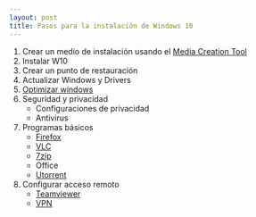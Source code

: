 ```yaml
---
layout: post
title: Pasos para la instalación de Windows 10
---
```


1. Crear un medio de instalación usando el [Media Creation Tool](https://www.microsoft.com/en-us/software-download/windows10)
2. Instalar W10
3. Crear un punto de restauración
4. Actualizar Windows y Drivers
5. [Optimizar windows](https://www.youtube.com/watch?v=IU5F01oOzQQ&t=600s)
6. Seguridad y privacidad
   - Configuraciones de privacidad
   - Antivirus
7. Programas básicos
   - [Firefox](https://www.mozilla.org/en-US/firefox/download/thanks/)
   - [VLC](https://www.videolan.org/)
   - [7zip](https://www.7-zip.org/download.html)
   - Office
   - [Utorrent](https://www.utorrent.com/downloads/complete)
8. Configurar acceso remoto
   - [Teamviewer](https://www.teamviewer.com/en-us/download/windows/)
   - [VPN](https://www.youtube.com/watch?v=lIcaE5YotmY)
